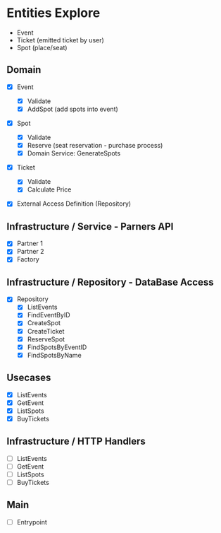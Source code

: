 # Entities Explore

- Event
- Ticket (emitted ticket by user)
- Spot (place/seat)

## Domain

- [x] Event

  - [x] Validate
  - [x] AddSpot (add spots into event)

- [x] Spot

  - [x] Validate
  - [x] Reserve (seat reservation - purchase process)
  - [x] Domain Service: GenerateSpots

- [x] Ticket

  - [x] Validate
  - [x] Calculate Price

- [x] External Access Definition (Repository)

## Infrastructure / Service - Parners API

- [x] Partner 1
- [x] Partner 2
- [x] Factory

## Infrastructure / Repository - DataBase Access

- [x] Repository
  - [x] ListEvents
  - [x] FindEventByID
  - [x] CreateSpot
  - [x] CreateTicket
  - [x] ReserveSpot
  - [x] FindSpotsByEventID
  - [x] FindSpotsByName

## Usecases

- [x] ListEvents
- [x] GetEvent
- [x] ListSpots
- [x] BuyTickets

## Infrastructure / HTTP Handlers

- [ ] ListEvents
- [ ] GetEvent
- [ ] ListSpots
- [ ] BuyTickets

## Main

- [ ] Entrypoint
